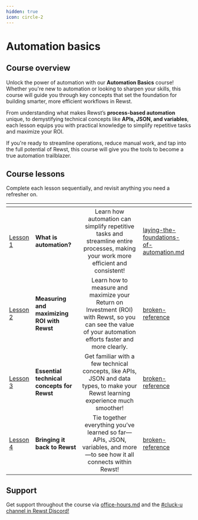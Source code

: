 ```yaml
---
hidden: true
icon: circle-2
---
```


# Automation basics

## Course overview

Unlock the power of automation with our **Automation Basics** course! Whether you're new to automation or looking to sharpen your skills, this course will guide you through key concepts that set the foundation for building smarter, more efficient workflows in Rewst.

From understanding what makes Rewst’s **process-based automation** unique, to demystifying technical concepts like **APIs, JSON, and variables**, each lesson equips you with practical knowledge to simplify repetitive tasks and maximize your ROI.

If you're ready to streamline operations, reduce manual work, and tap into the full potential of Rewst, this course will give you the tools to become a true automation trailblazer.

## Course lessons

Complete each lesson sequentially, and revisit anything you need a refresher on.

<table data-view="cards"><thead><tr><th></th><th></th><th align="center"></th><th data-hidden data-type="content-ref"></th></tr></thead><tbody><tr><td><a href="laying-the-foundations-of-automation.md">Lesson 1</a></td><td><strong>What is automation?</strong> </td><td align="center">Learn how automation can simplify repetitive tasks and streamline entire processes, making your work more efficient and consistent!</td><td><a href="laying-the-foundations-of-automation.md">laying-the-foundations-of-automation.md</a></td></tr><tr><td><a href="building-a-basic-form-and-workflow.md">Lesson 2</a></td><td><strong>Measuring and maximizing ROI with Rewst</strong></td><td align="center">Learn how to measure and maximize your Return on Investment (ROI) with Rewst, so you can see the value of your automation efforts faster and more clearly.</td><td><a href="broken-reference/">broken-reference</a></td></tr><tr><td><a href="jinja-essentials-for-workflow-automation/">Lesson 3</a></td><td><strong>Essential technical concepts for Rewst</strong></td><td align="center">Get familiar with a few technical concepts, like APIs, JSON and data types, to make your Rewst learning experience much smoother!</td><td><a href="broken-reference/">broken-reference</a></td></tr><tr><td><a href="creating-an-option-generator-workflow.md">Lesson 4</a></td><td><strong>Bringing it back to Rewst</strong></td><td align="center">Tie together everything you’ve learned so far—APIs, JSON, variables, and more—to see how it all connects within Rewst!</td><td><a href="broken-reference/">broken-reference</a></td></tr></tbody></table>

## Support

Get support throughout the course via [office-hours.md](../office-hours.md "mention") and the [#cluck-u channel in Rewst Discord!](https://discord.com/channels/936789089703845988/1121465945295167588)
